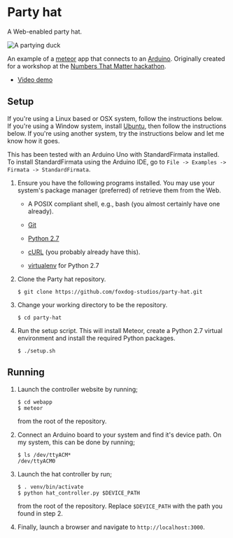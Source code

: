 Party hat
=========

A Web-enabled party hat.

![A partying
duck](https://raw.github.com/foxdog-studios/party-hat/master/webapp/public/shortcut-icon.png)

An example of a [meteor](http://meteor.com) app that connects to an
[Arduino](http://arduino.cc). Originally created for
a workshop at the [Numbers That Matter hackathon](http://numbersmatter.info/).

- [Video demo](https://vine.co/v/MbDVpzlLOvY)


Setup
-----

If you're using a Linux based or OSX system, follow the instructions below. If
you're using a Window system, install [Ubuntu](http://www.ubuntu.com/desktop),
then follow the instructions below. If you're using another system, try the
instructions below and let me know how it goes.

This has been tested with an Arduino Uno with StandardFirmata installed. To
install StandardFirmata using the Arduino IDE, go to `File -> Examples ->
Firmata -> StandardFirmata`.


1.  Ensure you have the following programs installed. You may use your system's
    package manager (preferred) of retrieve them from the Web.

    * A POSIX compliant shell, e.g., bash (you almost certainly have one
      already).

    * [Git](http://git-scm.com/downloads)

    * [Python 2.7](https://www.python.org/download/releases/2.7.6/)

    * [cURL](http://curl.haxx.se/download.html) (you probably already have
      this).

    * [virtualenv](http://www.virtualenv.org/en/latest/) for Python 2.7


2.  Clone the Party hat repository.

    ```shell
    $ git clone https://github.com/foxdog-studios/party-hat.git
    ```

3.  Change your working directory to be the repository.

    ```shell
    $ cd party-hat
    ```

5.  Run the setup script. This will install Meteor, create a Python 2.7 virtual
    environment and install the required Python packages.

    ```shell
    $ ./setup.sh
    ```

Running
-------

1. Launch the controller website by running;

    ```shell
    $ cd webapp
    $ meteor
    ```

    from the root of the repository.

2. Connect an Arduino board to your system and find it's device path. On my
   system, this can be done by running;

   ```shell
   $ ls /dev/ttyACM*
   /dev/ttyACM0
   ```

3. Launch the hat controller by run;

    ```shell
    $ . venv/bin/activate
    $ python hat_controller.py $DEVICE_PATH
    ```

    from the root of the repository. Replace `$DEVICE_PATH` with the path you
    found in step 2.

4. Finally, launch a browser and navigate to `http://localhost:3000`.

